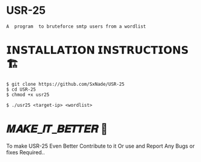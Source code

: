 # USR-25

`A  program  to bruteforce smtp users from a wordlist`

# 𝗜𝗡𝗦𝗧𝗔𝗟𝗟𝗔𝗧𝗜𝗢𝗡 𝗜𝗡𝗦𝗧𝗥𝗨𝗖𝗧𝗜𝗢𝗡𝗦 🏗️

    $ git clone https://github.com/SxNade/USR-25
    $ cd USR-25
    $ chmod +x usr25
    
    $ ./usr25 <target-ip> <wordlist>
 
 
# 𝑴𝑨𝑲𝑬_𝑰𝑻_𝑩𝑬𝑻𝑻𝑬𝑹 🙋

To make USR-25 Even Better Contribute to it Or use and Report Any Bugs or fixes Required..


